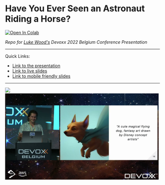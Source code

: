 # Have You Ever Seen an Astronaut Riding a Horse?  

<a target="_blank" href="https://colab.research.google.com/github/LukeWood/devoxx/blob/master/notebooks/basic_demo.ipynb">
  <img src="https://colab.research.google.com/assets/colab-badge.svg" alt="Open In Colab"/>
</a>

_Repo for [Luke Wood's](https://lukewood.xyz) Devoxx 2022 Belgium Conference Presentation_

---

Quick Links:

- [Link to the presentation](https://www.youtube.com/watch?v=zE8gRayJkqc)
- [Link to live slides](https://lukewood.github.io/devoxx)
- [Link to mobile friendly slides](https://lukewood.github.io/devoxx/index.pdf)

---

<img src="assets/astro-naught-riding-horse.png" width=500>
<img src="media/devoxx.jpg" width=500>
